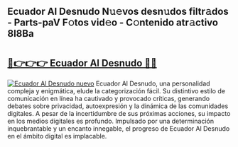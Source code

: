 ## Ecuador Al Desnudo N𝚞𝚎vos desn𝚞dos filtr𝚊dos - Parts-paV F𝚘tos vid𝚎o - C𝚘ntenido atr𝚊ctivo 8I8Ba

# <h2><a href="http://mb5cmm.tromn.icu/?c=Ecuador+Al+Desnudo">🔗👉👉👉 Ecuador Al Desnudo 🔗🔗</a></h2>

[![Ecuador Al Desnudo nuevo](https://i.imgur.com/pEAQMta.gif)](http://mb5cmm.tromn.icu/?c=Ecuador+Al+Desnudo)
Ecuador Al Desnudo, una personalidad compleja y enigmática, elude la categorización fácil. Su distintivo estilo de comunicación en línea ha cautivado y provocado críticas, generando debates sobre privacidad, autoexpresión y la dinámica de las comunidades digitales. A pesar de la incertidumbre de sus próximas acciones, su impacto en los medios digitales es profundo. Impulsado por una determinación inquebrantable y un encanto innegable, el progreso de Ecuador Al Desnudo en el ámbito digital es implacable.
